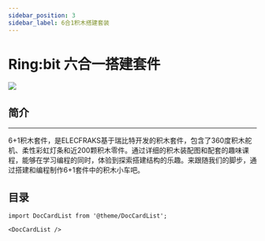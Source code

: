 ```yaml
---
sidebar_position: 3
sidebar_label: 6合1积木搭建套装
---
```


# Ring:bit 六合一搭建套件

![](https://wiki-media-ef.oss-cn-hongkong.aliyuncs.com/docs/microbit/building-blocks/ringbit-bricks-pack/images/ringbit_bricks_pack_01.jpg)

## 简介
---

6+1积木套件，是ELECFRAKS基于瑞比特开发的积木套件，包含了360度积木舵机、柔性彩虹灯条和近200颗积木零件。通过详细的积木装配图和配套的趣味课程，能够在学习编程的同时，体验到探索搭建结构的乐趣。来跟随我们的脚步，通过搭建和编程制作6+1套件中的积木小车吧。

## 目录

```mdx-code-block
import DocCardList from '@theme/DocCardList';

<DocCardList />
```
